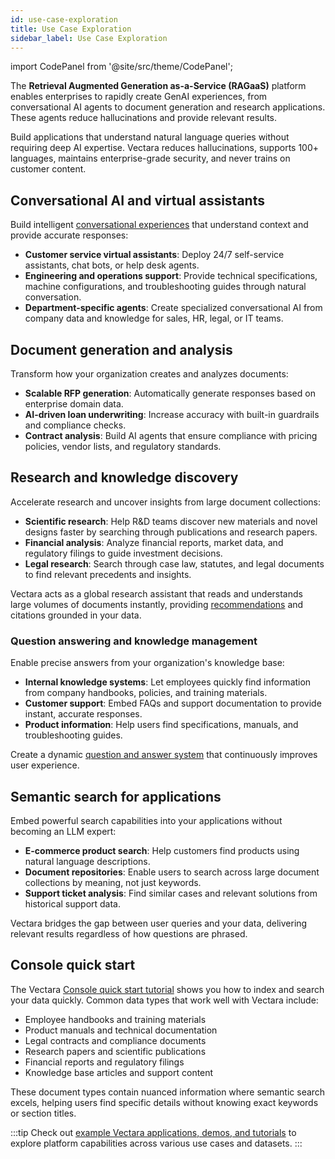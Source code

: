 ```yaml
---
id: use-case-exploration
title: Use Case Exploration
sidebar_label: Use Case Exploration
---
```


import CodePanel from '@site/src/theme/CodePanel';

The <Config v="names.product"/> **Retrieval Augmented Generation as-a-Service 
(RAGaaS)** platform enables enterprises to rapidly create GenAI experiences, 
from conversational AI agents to document generation and research applications. 
These agents reduce hallucinations and provide relevant results.

Build applications that understand natural language queries without requiring
deep AI expertise. Vectara reduces hallucinations, supports 100+ languages,
maintains enterprise-grade security, and never trains on customer content.

## Conversational AI and virtual assistants

Build intelligent [conversational experiences](/docs/agents/conversational-ai) that understand context and provide accurate responses:

- **Customer service virtual assistants**: Deploy 24/7 self-service assistants, 
  chat bots, or help desk agents.
- **Engineering and operations support**: Provide technical specifications, machine 
  configurations, and troubleshooting guides through natural conversation.
- **Department-specific agents**: Create specialized conversational AI from  
  company data and knowledge for sales, HR, legal, or IT teams.

## Document generation and analysis

Transform how your organization creates and analyzes documents:

- **Scalable RFP generation**: Automatically generate responses based on 
  enterprise domain data.
- **AI-driven loan underwriting**: Increase accuracy with built-in guardrails 
  and compliance checks.
- **Contract analysis**: Build AI agents that ensure compliance with pricing policies, 
  vendor lists, and regulatory standards.

## Research and knowledge discovery

Accelerate research and uncover insights from large document collections:

- **Scientific research**: Help R&D teams discover new materials and novel designs 
  faster by searching through publications and research papers.
- **Financial analysis**: Analyze financial reports, market data, and regulatory 
  filings to guide investment decisions.
- **Legal research**: Search through case law, statutes, and legal documents to 
  find relevant precedents and insights.

Vectara acts as a global research assistant that reads and understands large 
volumes of documents instantly, providing [recommendations](/docs/learn/recommendation-systems/recommender-overview) and citations grounded in your data.

### Question answering and knowledge management

Enable precise answers from your organization's knowledge base:

- **Internal knowledge systems**: Let employees quickly find information 
  from company handbooks, policies, and training materials.
- **Customer support**: Embed FAQs and support documentation to provide 
  instant, accurate responses.
- **Product information**: Help users find specifications, manuals, and 
  troubleshooting guides.

Create a dynamic [question and answer system](/docs/learn/question-answer/question-answer-overview) that continuously improves user experience.

## Semantic search for applications

Embed powerful search capabilities into your applications without becoming an 
LLM expert:

- **E-commerce product search**: Help customers find products using natural 
  language descriptions.
- **Document repositories**: Enable users to search across large document 
  collections by meaning, not just keywords.
- **Support ticket analysis**: Find similar cases and relevant solutions 
  from historical support data.

Vectara bridges the gap between user queries and your data, delivering 
relevant results regardless of how questions are phrased.

## Console quick start

The Vectara [Console quick start tutorial](/docs/quickstart) shows you how to index and search 
your data quickly. Common data types that work well with Vectara include:

- Employee handbooks and training materials
- Product manuals and technical documentation
- Legal contracts and compliance documents
- Research papers and scientific publications
- Financial reports and regulatory filings
- Knowledge base articles and support content

These document types contain nuanced information where semantic search excels, 
helping users find specific details without knowing exact keywords or section 
titles.

:::tip
Check out [example Vectara applications, demos, and tutorials](http://vectara.com/demos/) to explore 
platform capabilities across various use cases and datasets.
:::
